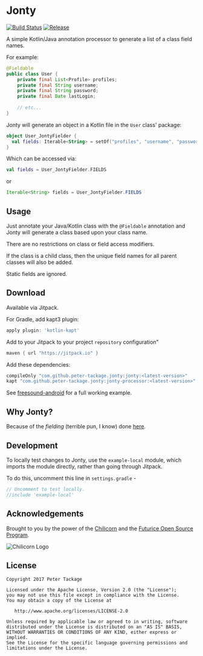 # Jonty

[![Build Status](https://travis-ci.org/peter-tackage/jonty.svg?branch=master)](https://travis-ci.org/peter-tackage/jonty) [![Release](https://jitpack.io/v/peter-tackage/jonty.svg)](https://jitpack.io/#peter-tackage/jonty)


A simple Kotlin/Java annotation processor to generate a list of a class field names.

For example:

```java
@Fieldable
public class User {
    private final List<Profile> profiles;
    private final String username;
    private final String password;
    private final Date lastLogin;
    
    // etc...
}
```

Jonty will generate an object in a Kotlin file in the `User` class' package:
 
```kotlin
object User_JontyFielder {
  val fields: Iterable<String> = setOf("profiles", "username", "password", "lastLogin")
}
``` 
 
Which can be accessed via:

```kotlin
val fields = User_JontyFielder.FIELDS

```

or

```java
Iterable<String> fields = User_JontyFielder.FIELDS
```

## Usage

Just annotate your Java/Kotlin class with the `@Fieldable` annotation and Jonty will generate a class based upon your class name.

There are no restrictions on class or field access modifiers.

If the class is a child class, then the unique field names for all parent classes will also be added.

Static fields are ignored.

## Download

Available via Jitpack.

For Gradle, add kapt3 plugin:
```groovy
apply plugin: 'kotlin-kapt'
```

Add to your Jitpack to your project `repository` configuration"

```groovy
maven { url "https://jitpack.io" }
```

Add these dependencies:
```groovy
compileOnly "com.github.peter-tackage.jonty:jonty:<latest-version>"
kapt "com.github.peter-tackage.jonty:jonty-processor:<latest-version>"
```

See [freesound-android](https://github.com/futurice/freesound-android) for a full working example.

## Why Jonty?

Because of the *fielding* (terrible pun, I know) done [here](https://www.youtube.com/watch?v=e4Um90BzDjM).

## Development

To locally test changes to Jonty, use the `example-local` module, which imports the module directly,
rather than going through Jitpack.

To do this, uncomment this line in `settings.gradle` -
```groovy
// Uncomment to test locally.
//include 'example-local'
``` 
## Acknowledgements

Brought to you by the power of the [Chilicorn](http://spiceprogram.org/chilicorn-history/) and the [Futurice Open Source Program](http://spiceprogram.org/).

![Chilicorn Logo](https://raw.githubusercontent.com/futurice/spiceprogram/gh-pages/assets/img/logo/chilicorn_no_text-256.png)
## License

    Copyright 2017 Peter Tackage

    Licensed under the Apache License, Version 2.0 (the "License");
    you may not use this file except in compliance with the License.
    You may obtain a copy of the License at

       http://www.apache.org/licenses/LICENSE-2.0

    Unless required by applicable law or agreed to in writing, software
    distributed under the License is distributed on an "AS IS" BASIS,
    WITHOUT WARRANTIES OR CONDITIONS OF ANY KIND, either express or implied.
    See the License for the specific language governing permissions and
    limitations under the License.


